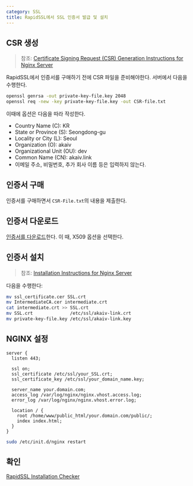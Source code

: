 ```yaml
---
category: SSL
title: RapidSSL에서 SSL 인증서 발급 및 설치
---
```



## CSR 생성
> 참조: [Certificate Signing Request (CSR) Generation Instructions for Nginx Server](https://knowledge.rapidssl.com/support/ssl-certificate-support/index?page=content&actpl=CROSSLINK&id=SO17540)

RapidSSL에서 인증서를 구매하기 전에 CSR 파일을 준비해야한다.
서버에서 다음을 수행한다.

```bash
openssl genrsa -out private-key-file.key 2048
openssl req -new -key private-key-file.key -out CSR-file.txt
```

이때에 옵션은 다음을 따라 작성한다.

* Country Name (C): KR
* State or Province (S): Seongdong-gu
* Locality or City (L): Seoul
* Organization (O): akaiv
* Organizational Unit (OU): dev
* Common Name (CN): akaiv.link
* 이메일 주소, 비밀번호, 추가 회사 이름 등은 입력하지 않는다.


## 인증서 구매
인증서를 구매하면서 `CSR-File.txt`의 내용을 제출한다.

## 인증서 다운로드
[인증서를 다운로드](https://security-center.rapidssl.com/process/trust/console_login?application_locale=RAPIDSSL_US)한다.
이 때, X509 옵션을 선택한다.

## 인증서 설치
> 참조: [Installation Instructions for Nginx Server](https://knowledge.rapidssl.com/support/ssl-certificate-support/index?page=content&actpl=CROSSLINK&id=SO17664)

다음을 수행한다:

```bash
mv ssl_certificate.cer SSL.crt
mv IntermediateCA.cer intermediate.crt
cat intermediate.crt >> SSL.crt
mv SSL.crt              /etc/ssl/akaiv-link.crt
mv private-key-file.key /etc/ssl/akaiv-link.key
```

## NGINX 설정
```nginx
server {
  listen 443;

  ssl on;
  ssl_certificate /etc/ssl/your_SSL.crt;
  ssl_certificate_key /etc/ssl/your_domain_name.key;

  server_name your.domain.com;
  access_log /var/log/nginx/nginx.vhost.access.log;
  error_log /var/log/nginx/nginx.vhost.error.log;

  location / {
    root /home/www/public_html/your.domain.com/public/;
    index index.html;
  }
}
```

```bash
sudo /etc/init.d/nginx restart
```

## 확인
[RapidSSL Installation Checker](https://knowledge.rapidssl.com/support/ssl-certificate-support/index?page=content&actp=CROSSLINK&id=SO9556)
